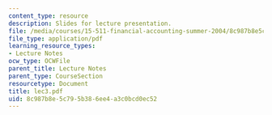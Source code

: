 ```yaml
---
content_type: resource
description: Slides for lecture presentation.
file: /media/courses/15-511-financial-accounting-summer-2004/8c987b8e5c795b386ee4a3c0bcd0ec52_lec3.pdf
file_type: application/pdf
learning_resource_types:
- Lecture Notes
ocw_type: OCWFile
parent_title: Lecture Notes
parent_type: CourseSection
resourcetype: Document
title: lec3.pdf
uid: 8c987b8e-5c79-5b38-6ee4-a3c0bcd0ec52
---
```

